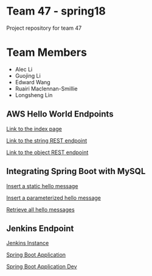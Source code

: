 # Team 47 - spring18
Project repository for team 47

# Team Members
- Alec Li
- Guojing Li 
- Edward Wang 
- Ruairi Maclennan-Smillie
- Longsheng Lin

## AWS Hello World Endpoints
[Link to the index page](http://cs4500spring2018team47.us-east-2.elasticbeanstalk.com)

[Link to the string REST endpoint](http://cs4500spring2018team47.us-east-2.elasticbeanstalk.com/api/hello/string)

[Link to the object REST endpoint](http://cs4500spring2018team47.us-east-2.elasticbeanstalk.com/api/hello/object)

## Integrating Spring Boot with MySQL
[Insert a static hello message](http://cs4500spring2018team47.us-east-2.elasticbeanstalk.com/api/hello/insert)

[Insert a parameterized hello message](http://cs4500spring2018team47.us-east-2.elasticbeanstalk.com/api/hello/insert/Some%20parameterized%20message)

[Retrieve all hello messages](http://cs4500spring2018team47.us-east-2.elasticbeanstalk.com/api/hello/select/all)

## Jenkins Endpoint
[Jenkins Instance](http://ec2-18-219-23-209.us-east-2.compute.amazonaws.com:8080/)

[Spring Boot Application](http://ec2-52-15-245-45.us-east-2.compute.amazonaws.com:8080/)

[Spring Boot Application Dev](http://ec2-52-14-202-188.us-east-2.compute.amazonaws.com:8080/)
